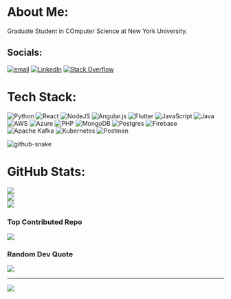 # About Me:
Graduate Student in COmputer Science at New York University.

## Socials:
[![email](https://img.shields.io/badge/Email-D14836?logo=gmail&logoColor=white)](mailto:ow2130@nyu.edu) [![LinkedIn](https://img.shields.io/badge/LinkedIn-%230077B5.svg?logo=linkedin&logoColor=white)](https://linkedin.com/in/omkar-waikar) [![Stack Overflow](https://img.shields.io/badge/-Stackoverflow-FE7A16?logo=stack-overflow&logoColor=white)](https://stackoverflow.com/users/omkarwaikar) 

# Tech Stack:
![Python](https://img.shields.io/badge/python-3670A0?style=for-the-badge&logo=python&logoColor=ffdd54) ![React](https://img.shields.io/badge/react-%2320232a.svg?style=for-the-badge&logo=react&logoColor=%2361DAFB) ![NodeJS](https://img.shields.io/badge/node.js-6DA55F?style=for-the-badge&logo=node.js&logoColor=white) ![Angular.js](https://img.shields.io/badge/angular.js-%23E23237.svg?style=for-the-badge&logo=angularjs&logoColor=white)  ![Flutter](https://img.shields.io/badge/Flutter-%2302569B.svg?style=for-the-badge&logo=Flutter&logoColor=white)  ![JavaScript](https://img.shields.io/badge/javascript-%23323330.svg?style=for-the-badge&logo=javascript&logoColor=%23F7DF1E) ![Java](https://img.shields.io/badge/java-%23ED8B00.svg?style=for-the-badge&logo=openjdk&logoColor=white) ![AWS](https://img.shields.io/badge/AWS-%23FF9900.svg?style=for-the-badge&logo=amazon-aws&logoColor=white) ![Azure](https://img.shields.io/badge/azure-%230072C6.svg?style=for-the-badge&logo=microsoftazure&logoColor=white)  ![PHP](https://img.shields.io/badge/php-%23777BB4.svg?style=for-the-badge&logo=php&logoColor=white) ![MongoDB](https://img.shields.io/badge/MongoDB-%234ea94b.svg?style=for-the-badge&logo=mongodb&logoColor=white) ![Postgres](https://img.shields.io/badge/postgres-%23316192.svg?style=for-the-badge&logo=postgresql&logoColor=white) ![Firebase](https://img.shields.io/badge/firebase-a08021?style=for-the-badge&logo=firebase&logoColor=ffcd34) ![Apache Kafka](https://img.shields.io/badge/Apache%20Kafka-000?style=for-the-badge&logo=apachekafka) ![Kubernetes](https://img.shields.io/badge/kubernetes-%23326ce5.svg?style=for-the-badge&logo=kubernetes&logoColor=white) ![Postman](https://img.shields.io/badge/Postman-FF6C37?style=for-the-badge&logo=postman&logoColor=white)

<picture>
  <source media="(prefers-color-scheme: dark)" srcset="https://raw.githubusercontent.com/Omkar-A-Waikar/Omkar-A-Waikar/output/github-snake-dark.svg" />
  <source media="(prefers-color-scheme: light)" srcset="https://raw.githubusercontent.com/Omkar-A-Waikar/Omkar-A-Waikar/output/github-snake.svg" />
  <img alt="github-snake" src="https://raw.githubusercontent.com/Omkar-A-Waikar/Omkar-A-Waikar/output/github-snake.svg" />
</picture>

# GitHub Stats:
![](https://github-readme-stats.vercel.app/api?username=omkar-a-waikar&theme=highcontrast&hide_border=false&include_all_commits=true&count_private=true)<br/>
![](https://nirzak-streak-stats.vercel.app/?user=omkar-a-waikar&theme=highcontrast&hide_border=false)<br/>
![](https://github-readme-stats.vercel.app/api/top-langs/?username=omkar-a-waikar&theme=highcontrast&hide_border=false&include_all_commits=true&count_private=true&layout=compact)


### Top Contributed Repo
![](https://github-contributor-stats.vercel.app/api?username=omkar-a-waikar&limit=5&theme=neon&combine_all_yearly_contributions=true)

### Random Dev Quote
![](https://quotes-github-readme.vercel.app/api?type=horizontal&theme=tokyonight)

---
[![](https://visitcount.itsvg.in/api?id=omkar-a-waikar&icon=0&color=4)](https://visitcount.itsvg.in)

<!-- Proudly created with GPRM ( https://gprm.itsvg.in ) -->
